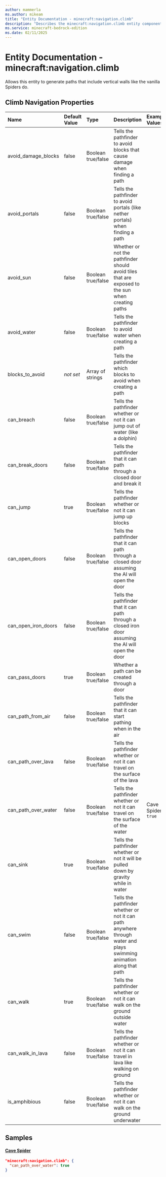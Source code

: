 ```yaml
---
author: mammerla
ms.author: mikeam
title: "Entity Documentation - minecraft:navigation.climb"
description: "Describes the minecraft:navigation.climb entity component"
ms.service: minecraft-bedrock-edition
ms.date: 02/11/2025 
---
```


# Entity Documentation - minecraft:navigation.climb

Allows this entity to generate paths that include vertical walls like the vanilla Spiders do.


## Climb Navigation Properties

|Name       |Default Value |Type |Description |Example Values |
|:----------|:-------------|:----|:-----------|:------------- |
| avoid_damage_blocks | false | Boolean true/false | Tells the pathfinder to avoid blocks that cause damage when finding a path |  | 
| avoid_portals | false | Boolean true/false | Tells the pathfinder to avoid portals (like nether portals) when finding a path |  | 
| avoid_sun | false | Boolean true/false | Whether or not the pathfinder should avoid tiles that are exposed to the sun when creating paths |  | 
| avoid_water | false | Boolean true/false | Tells the pathfinder to avoid water when creating a path |  | 
| blocks_to_avoid | *not set* | Array of strings | Tells the pathfinder which blocks to avoid when creating a path |  | 
| can_breach | false | Boolean true/false | Tells the pathfinder whether or not it can jump out of water (like a dolphin) |  | 
| can_break_doors | false | Boolean true/false | Tells the pathfinder that it can path through a closed door and break it |  | 
| can_jump | true | Boolean true/false | Tells the pathfinder whether or not it can jump up blocks |  | 
| can_open_doors | false | Boolean true/false | Tells the pathfinder that it can path through a closed door assuming the AI will open the door |  | 
| can_open_iron_doors | false | Boolean true/false | Tells the pathfinder that it can path through a closed iron door assuming the AI will open the door |  | 
| can_pass_doors | true | Boolean true/false | Whether a path can be created through a door |  | 
| can_path_from_air | false | Boolean true/false | Tells the pathfinder that it can start pathing when in the air |  | 
| can_path_over_lava | false | Boolean true/false | Tells the pathfinder whether or not it can travel on the surface of the lava |  | 
| can_path_over_water | false | Boolean true/false | Tells the pathfinder whether or not it can travel on the surface of the water | Cave Spider: `true` | 
| can_sink | true | Boolean true/false | Tells the pathfinder whether or not it will be pulled down by gravity while in water |  | 
| can_swim | false | Boolean true/false | Tells the pathfinder whether or not it can path anywhere through water and plays swimming animation along that path |  | 
| can_walk | true | Boolean true/false | Tells the pathfinder whether or not it can walk on the ground outside water |  | 
| can_walk_in_lava | false | Boolean true/false | Tells the pathfinder whether or not it can travel in lava like walking on ground |  | 
| is_amphibious | false | Boolean true/false | Tells the pathfinder whether or not it can walk on the ground underwater |  | 

## Samples

#### [Cave Spider](https://github.com/Mojang/bedrock-samples/tree/preview/behavior_pack/entities/cave_spider.json)


```json
"minecraft:navigation.climb": {
  "can_path_over_water": true
}
```
